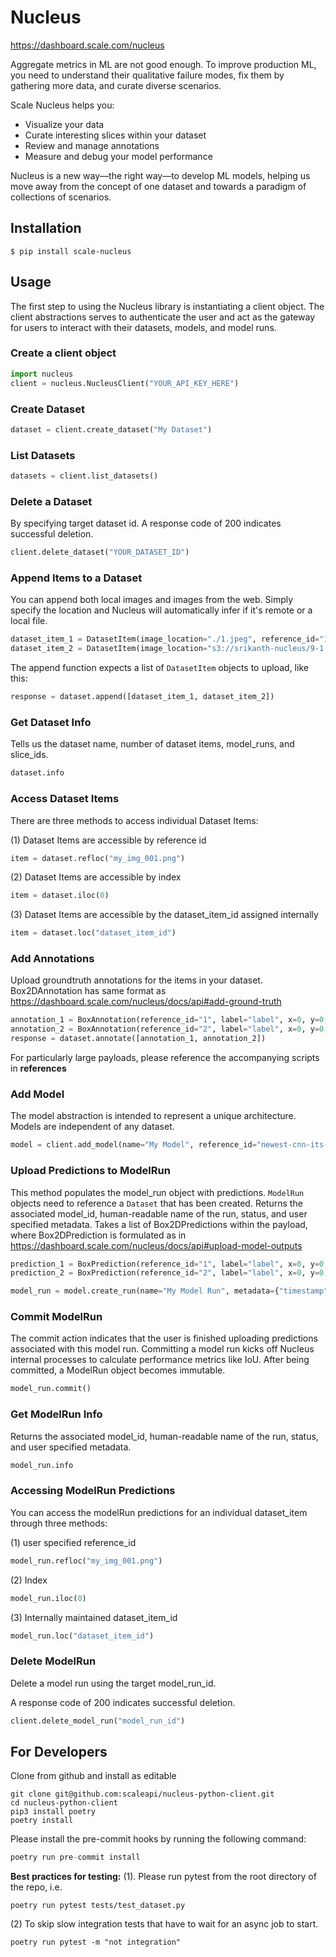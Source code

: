 # Nucleus

https://dashboard.scale.com/nucleus

Aggregate metrics in ML are not good enough. To improve production ML, you need to understand their qualitative failure modes, fix them by gathering more data, and curate diverse scenarios.

Scale Nucleus helps you:

- Visualize your data
- Curate interesting slices within your dataset
- Review and manage annotations
- Measure and debug your model performance

Nucleus is a new way—the right way—to develop ML models, helping us move away from the concept of one dataset and towards a paradigm of collections of scenarios.

## Installation

`$ pip install scale-nucleus`

## Usage

The first step to using the Nucleus library is instantiating a client object.
The client abstractions serves to authenticate the user and act as the gateway
for users to interact with their datasets, models, and model runs.

### Create a client object

```python
import nucleus
client = nucleus.NucleusClient("YOUR_API_KEY_HERE")
```

### Create Dataset

```python
dataset = client.create_dataset("My Dataset")
```

### List Datasets

```python
datasets = client.list_datasets()
```

### Delete a Dataset

By specifying target dataset id.
A response code of 200 indicates successful deletion.

```python
client.delete_dataset("YOUR_DATASET_ID")
```

### Append Items to a Dataset

You can append both local images and images from the web. Simply specify the location and Nucleus will automatically infer if it's remote or a local file.

```python
dataset_item_1 = DatasetItem(image_location="./1.jpeg", reference_id="1", metadata={"key": "value"})
dataset_item_2 = DatasetItem(image_location="s3://srikanth-nucleus/9-1.jpg", reference_id="2", metadata={"key": "value"})
```

The append function expects a list of `DatasetItem` objects to upload, like this:

```python
response = dataset.append([dataset_item_1, dataset_item_2])
```

### Get Dataset Info

Tells us the dataset name, number of dataset items, model_runs, and slice_ids.

```python
dataset.info
```

### Access Dataset Items

There are three methods to access individual Dataset Items:

(1) Dataset Items are accessible by reference id

```python
item = dataset.refloc("my_img_001.png")
```

(2) Dataset Items are accessible by index

```python
item = dataset.iloc(0)
```

(3) Dataset Items are accessible by the dataset_item_id assigned internally

```python
item = dataset.loc("dataset_item_id")
```

### Add Annotations

Upload groundtruth annotations for the items in your dataset.
Box2DAnnotation has same format as https://dashboard.scale.com/nucleus/docs/api#add-ground-truth

```python
annotation_1 = BoxAnnotation(reference_id="1", label="label", x=0, y=0, width=10, height=10, annotation_id="ann_1", metadata={})
annotation_2 = BoxAnnotation(reference_id="2", label="label", x=0, y=0, width=10, height=10, annotation_id="ann_2", metadata={})
response = dataset.annotate([annotation_1, annotation_2])
```

For particularly large payloads, please reference the accompanying scripts in **references**

### Add Model

The model abstraction is intended to represent a unique architecture.
Models are independent of any dataset.

```python
model = client.add_model(name="My Model", reference_id="newest-cnn-its-new", metadata={"timestamp": "121012401"})
```

### Upload Predictions to ModelRun

This method populates the model_run object with predictions. `ModelRun` objects need to reference a `Dataset` that has been created.
Returns the associated model_id, human-readable name of the run, status, and user specified metadata.
Takes a list of Box2DPredictions within the payload, where Box2DPrediction
is formulated as in https://dashboard.scale.com/nucleus/docs/api#upload-model-outputs

```python
prediction_1 = BoxPrediction(reference_id="1", label="label", x=0, y=0, width=10, height=10, annotation_id="pred_1", confidence=0.9)
prediction_2 = BoxPrediction(reference_id="2", label="label", x=0, y=0, width=10, height=10, annotation_id="pred_2", confidence=0.2)

model_run = model.create_run(name="My Model Run", metadata={"timestamp": "121012401"}, dataset=dataset, predictions=[prediction_1, prediction_2])
```

### Commit ModelRun

The commit action indicates that the user is finished uploading predictions associated
with this model run. Committing a model run kicks off Nucleus internal processes
to calculate performance metrics like IoU. After being committed, a ModelRun object becomes immutable.

```python
model_run.commit()
```

### Get ModelRun Info

Returns the associated model_id, human-readable name of the run, status, and user specified metadata.

```python
model_run.info
```

### Accessing ModelRun Predictions

You can access the modelRun predictions for an individual dataset_item through three methods:

(1) user specified reference_id

```python
model_run.refloc("my_img_001.png")
```

(2) Index

```python
model_run.iloc(0)
```

(3) Internally maintained dataset_item_id

```python
model_run.loc("dataset_item_id")
```

### Delete ModelRun

Delete a model run using the target model_run_id.

A response code of 200 indicates successful deletion.

```python
client.delete_model_run("model_run_id")
```

## For Developers

Clone from github and install as editable

```
git clone git@github.com:scaleapi/nucleus-python-client.git
cd nucleus-python-client
pip3 install poetry
poetry install
```

Please install the pre-commit hooks by running the following command:

```python
poetry run pre-commit install
```

**Best practices for testing:**
(1). Please run pytest from the root directory of the repo, i.e.

```
poetry run pytest tests/test_dataset.py
```

(2) To skip slow integration tests that have to wait for an async job to start.

```
poetry run pytest -m "not integration"
```
